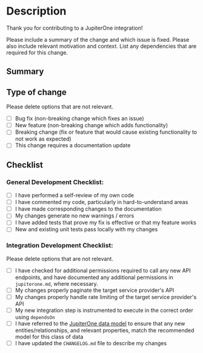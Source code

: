 # Description

Thank you for contributing to a JupiterOne integration!

Please include a summary of the change and which issue is fixed. Please also
include relevant motivation and context. List any dependencies that are required
for this change.

## Summary

<!-- Summary here! -->

## Type of change

Please delete options that are not relevant.

- [ ] Bug fix (non-breaking change which fixes an issue)
- [ ] New feature (non-breaking change which adds functionality)
- [ ] Breaking change (fix or feature that would cause existing functionality to
      not work as expected)
- [ ] This change requires a documentation update

## Checklist

### General Development Checklist:

- [ ] I have performed a self-review of my own code
- [ ] I have commented my code, particularly in hard-to-understand areas
- [ ] I have made corresponding changes to the documentation
- [ ] My changes generate no new warnings / errors
- [ ] I have added tests that prove my fix is effective or that my feature works
- [ ] New and existing unit tests pass locally with my changes

### Integration Development Checklist:

Please delete options that are not relevant.
- [ ] I have checked for additional permissions required to call any new API endpoints, and have documented any additional permissions in `jupiterone.md`, where necessary.
- [ ] My changes properly paginate the target service provider's API
- [ ] My changes properly handle rate limiting of the target service provider's
      API
- [ ] My new integration step is instrumented to execute in the correct order
      using `dependsOn`
- [ ] I have referred to the [JupiterOne data
      model](https://github.com/JupiterOne/data-model/tree/main/src/schemas) to
      ensure that any new entities/relationships, and relevant properties, match
      the recommended model for this class of data
- [ ] I have updated the `CHANGELOG.md` file to describe my changes

